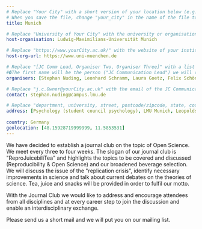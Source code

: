 ```yaml
---
# Replace "Your City" with a short version of your location below (e.g. Bristol or Singapore)
# When you save the file, change "your_city" in the name of the file to what you filled out below
title: Munich 

# Replace "University of Your City" with the university or organisation that is hoping the journal club (e.g. University of Bristol or Nanyang Technical University)
host-organisation: Ludwig-Maximilians-Universität Munich 

# Replace "https://www.yourCity.ac.uk/" with the website of your institution
host-org-url: https://www.uni-muenchen.de

# Replace "[JC Comm Lead, Organiser Two, Organiser Three]" with a list of the people/person organising the journal club separated by commas 
#�The first name will be the person ("JC Communication Lead") we will contact to communicate news about ReproducibiliTea 
organisers: [Stephan Nuding, Leonhard Schramm, Laura Goetz, Felix Schönbrodt] 

# Replace "j.c.Owner@yourCity.ac.uk" with the email of the JC Communication Lead
contact: stephan.nuding@campus.lmu.de

# Replace "department, university, street, postcode/zipcode, state, country" with the departmental address of the JC Communication Lead (we need that to send you merchandise)
address: [Psychology (student council psychology), LMU Munich, Leopoldstraße 13 (Briefkasten Nr. 7), 80802 Munich, Bavaria]
 
country: Germany
geolocation: [48.15928719999999, 11.5853531]
---
```


We have decided to establish a journal club on the topic of Open Science. We meet every three to four weeks. The slogan of our journal club is "ReproJuicebiliTea"
and highlights the topics to be covered and discussed (Reproducibility & Open Science) and our broadened beverage selection.
We will discuss the issue of the "replication crisis", identify necessary improvements
in science and talk about current debates on the theories of science. Tea, juice and snacks will be provided in order to fulfil our motto.

With the Journal Club we would like to address and encourage attendees from all disciplines and at every career step to join the discussion and enable an interdisciplinary exchange. 

Please send us a short mail and we will put you on our mailing list.